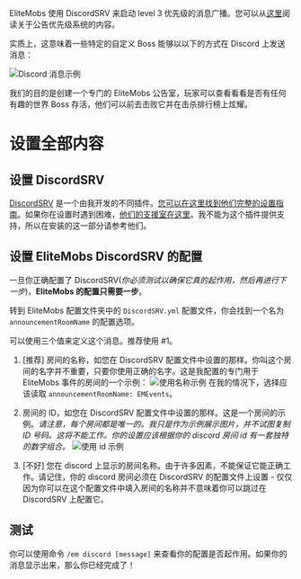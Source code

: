 EliteMobs 使用 DiscordSRV 来启动 level 3 优先级的消息广播。您可以从[这里]($language$/elitemobs/announcement_priority_system.md)阅读关于公告优先级系统的内容。

实质上，这意味着一些特定的自定义 Boss 能够以以下的方式在 Discord 上发送消息：

![Discord 消息示例](https://i.imgur.com/sIndft0.png)

我们的目的是创建一个专门的 EliteMobs 公告室，玩家可以查看看看是否有任何有趣的世界 Boss 存活，他们可以前去击败它并在击杀排行榜上炫耀。

# 设置全部内容

## 设置 DiscordSRV

[DiscordSRV](https://www.spigotmc.org/resources/discordsrv.18494/) 是一个由我开发的不同插件。[您可以在这里找到他们完整的设置指南](https://github.com/discordsrv/discordsrv/wiki/Installation)。如果你在设置时遇到困难，[他们的支援室在这里](https://discord.discordsrv.com/)。我不能为这个插件提供支持，所以在安装的这一部分请参考他们。

## 设置 EliteMobs DiscordSRV 的配置

一旦你正确配置了 DiscordSRV(*你必须测试以确保它真的起作用，然后再进行下一步*)，**EliteMobs 的配置只需要一步**。

转到 EliteMobs 配置文件夹中的 `DiscordSRV.yml` 配置文件，你会找到一个名为 `announcementRoomName` 的配置选项。

可以使用三个值来定义这个消息。推荐使用 #1。

1. [推荐] 房间的名称，如您在 DiscordSRV 配置文件中设置的那样。你叫这个房间的名字并不重要，只要你使用正确的名字。这是我配置的专门用于 EliteMobs 事件的房间的一个示例：
   ![使用名称示例](https://i.imgur.com/a2kMWXv.png)
   在我的情况下，选择应该读取 `announcementRoomName: EMEvents`。

2.  房间的 ID，如您在 DiscordSRV 配置文件中设置的那样。这是一个房间的示例。*请注意，每个房间都是唯一的。我只是作为示例展示图片，并不试图复制 ID 号码。这将不能工作。你的设置应该根据你的 discord 房间 id 有一套独特的数字组合。*
    ![使用 id 示例](https://i.imgur.com/CGElkdh.png)
3.  [不好] 您在 discord 上显示的房间名称。由于许多因素，不能保证它能正确工作。请记住，你的 discord 房间必须在 DiscordSRV 的配置文件上设置 - 仅仅因为你可以在这个配置文件中填入房间的名称并不意味着你可以跳过在 DiscordSRV 上配置它。

## 测试
你可以使用命令 `/em discord [message]` 来查看你的配置是否起作用。如果你的消息显示出来，那么你已经完成了！